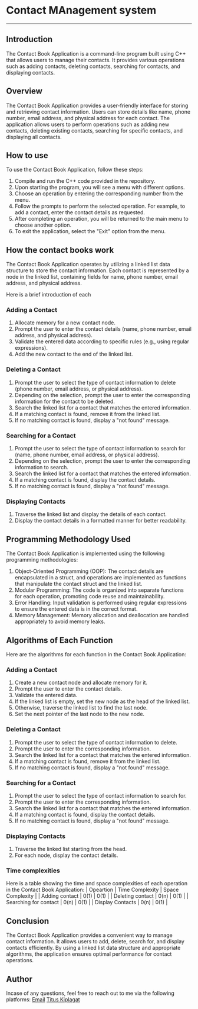 # Contact MAnagement system

***

## Introduction

The Contact Book Application is a command-line program built using C++ that allows users to manage their contacts. It provides various operations such as adding contacts, deleting contacts, searching for contacts, and displaying contacts.

## Overview

The Contact Book Application provides a user-friendly interface for storing and retrieving contact information. Users can store details like name, phone number, email address, and physical address for each contact. The application allows users to perform operations such as adding new contacts, deleting existing contacts, searching for specific contacts, and displaying all contacts.

## How to use

To use the Contact Book Application, follow these steps:

1. Compile and run the C++ code provided in the repository.
2. Upon starting the program, you will see a menu with different options.
3. Choose an operation by entering the corresponding number from the menu.
4. Follow the prompts to perform the selected operation. For example, to add a contact, enter the contact details as requested.
5. After completing an operation, you will be returned to the main menu to choose another option.
6. To exit the application, select the "Exit" option from the menu.

## How the contact books work

The Contact Book Application operates by utilizing a linked list data structure to store the contact information. Each contact is represented by a node in the linked list, containing fields for name, phone number, email address, and physical address.

Here is a brief introduction of each

### Adding a Contact

1. Allocate memory for a new contact node.
2. Prompt the user to enter the contact details (name, phone number, email address, and physical address).
3. Validate the entered data according to specific rules (e.g., using regular expressions).
4. Add the new contact to the end of the linked list.

### Deleting a Contact

1. Prompt the user to select the type of contact information to delete (phone number, email address, or physical address).
2. Depending on the selection, prompt the user to enter the corresponding information for the contact to be deleted.
3. Search the linked list for a contact that matches the entered information.
4. If a matching contact is found, remove it from the linked list.
5. If no matching contact is found, display a "not found" message.

### Searching for a Contact

1. Prompt the user to select the type of contact information to search for (name, phone number, email address, or physical address).
2. Depending on the selection, prompt the user to enter the corresponding information to search.
3. Search the linked list for a contact that matches the entered information.
4. If a matching contact is found, display the contact details.
5. If no matching contact is found, display a "not found" message.

### Displaying Contacts

1. Traverse the linked list and display the details of each contact.
2. Display the contact details in a formatted manner for better readability.

## Programming Methodology Used

The Contact Book Application is implemented using the following programming methodologies:

1. Object-Oriented Programming (OOP): The contact details are encapsulated in a struct, and operations are implemented as functions that manipulate the contact struct and the linked list.
2. Modular Programming: The code is organized into separate functions for each operation, promoting code reuse and maintainability.
3. Error Handling: Input validation is performed using regular expressions to ensure the entered data is in the correct format.
4. Memory Management: Memory allocation and deallocation are handled appropriately to avoid memory leaks.

## Algorithms of Each Function

Here are the algorithms for each function in the Contact Book Application:

### Adding a Contact

1. Create a new contact node and allocate memory for it.
2. Prompt the user to enter the contact details.
3. Validate the entered data.
4. If the linked list is empty, set the new node as the head of the linked list.
5. Otherwise, traverse the linked list to find the last node.
6. Set the next pointer of the last node to the new node.

### Deleting a Contact

1. Prompt the user to select the type of contact information to delete.
2. Prompt the user to enter the corresponding information.
3. Search the linked list for a contact that matches the entered information.
4. If a matching contact is found, remove it from the linked list.
5. If no matching contact is found, display a "not found" message.

### Searching for a Contact

1. Prompt the user to select the type of contact information to search for.
2. Prompt the user to enter the corresponding information.
3. Search the linked list for a contact that matches the entered information.
4. If a matching contact is found, display the contact details.
5. If no matching contact is found, display a "not found" message.

### Displaying Contacts

1. Traverse the linked list starting from the head.
2. For each node, display the contact details.

### Time complexities

Here is a table showing the time and space complexities of each operation in the Contact Book Application:
| Opeartion | Time Complexity | Space Complexity |
| Adding contact | 0(1) | 0(1) |
| Deleting contact | 0(n) | 0(1) |
| Searching for contact | 0(n) | 0(1) |
| Display Contacts | 0(n) | 0(1) |

## Conclusion

The Contact Book Application provides a convenient way to manage contact information. It allows users to add, delete, search for, and display contacts efficiently. By using a linked list data structure and appropriate algorithms, the application ensures optimal performance for contact operations.

## Author
Incase of any questions, feel free to reach out to me via the following platforms:
[Email](mailto:tituskiplagat50@gmail.com)
[Titus Kiplagat](https://www.linkedin.com/in/titus-kiplagat-5146ba210/)